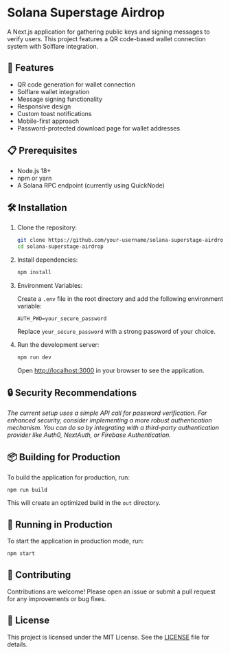 # Solana Superstage Airdrop

A Next.js application for gathering public keys and signing messages to verify users. This project features a QR code-based wallet connection system with Solflare integration.

## 🚀 Features

- QR code generation for wallet connection
- Solflare wallet integration
- Message signing functionality
- Responsive design
- Custom toast notifications
- Mobile-first approach
- Password-protected download page for wallet addresses

## 📋 Prerequisites

- Node.js 18+ 
- npm or yarn
- A Solana RPC endpoint (currently using QuickNode)

## 🛠 Installation

1. Clone the repository:

   ```bash
   git clone https://github.com/your-username/solana-superstage-airdrop.git
   cd solana-superstage-airdrop
   ```

2. Install dependencies:

   ```bash
   npm install
   ```

3. Environment Variables:

   Create a `.env` file in the root directory and add the following environment variable:

   ```plaintext
   AUTH_PWD=your_secure_password
   ```

   Replace `your_secure_password` with a strong password of your choice.

4. Run the development server:

   ```bash
   npm run dev
   ```

   Open [http://localhost:3000](http://localhost:3000) in your browser to see the application.

## 🔒 Security Recommendations


*The current setup uses a simple API call for password verification. For enhanced security, consider implementing a more robust authentication mechanism. You can do so by integrating with a third-party authentication provider like Auth0, NextAuth, or Firebase Authentication.*

## 📦 Building for Production

To build the application for production, run:

```bash
npm run build
```

This will create an optimized build in the `out` directory.

## 🚀 Running in Production

To start the application in production mode, run:

```bash
npm start
```

## 🤝 Contributing

Contributions are welcome! Please open an issue or submit a pull request for any improvements or bug fixes.

## 📄 License

This project is licensed under the MIT License. See the [LICENSE](LICENSE) file for details.
